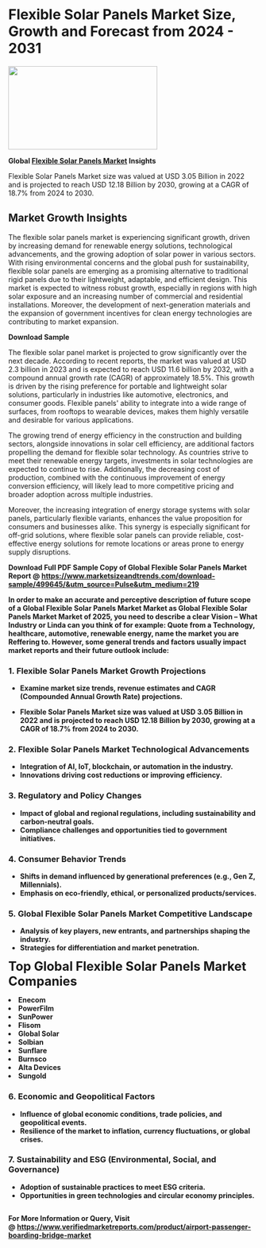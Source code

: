 <H1>Flexible Solar Panels Market Size, Growth and Forecast from 2024 - 2031</H1><img class="aligncenter size-medium wp-image-584254" src="https://thirdeyenews.in/wp-content/uploads/2024/09/Global-Market-Research-300x168.jpeg" alt="" width="300" height="168" /><p><strong>Global&nbsp;<a href="https://www.marketsizeandtrends.com/download-sample/499645/&amp;utm_source=Pulse&amp;utm_medium=219">Flexible Solar Panels Market</a> Insights</strong></p><p>Flexible Solar Panels Market size was valued at USD 3.05 Billion in 2022 and is projected to reach USD 12.18 Billion by 2030, growing at a CAGR of 18.7% from 2024 to 2030.</p><p><h2>Market Growth Insights</h2> <p>The flexible solar panels market is experiencing significant growth, driven by increasing demand for renewable energy solutions, technological advancements, and the growing adoption of solar power in various sectors. With rising environmental concerns and the global push for sustainability, flexible solar panels are emerging as a promising alternative to traditional rigid panels due to their lightweight, adaptable, and efficient design. This market is expected to witness robust growth, especially in regions with high solar exposure and an increasing number of commercial and residential installations. Moreover, the development of next-generation materials and the expansion of government incentives for clean energy technologies are contributing to market expansion.</p> <p><strong>Download Sample</strong></p> <p>The flexible solar panel market is projected to grow significantly over the next decade. According to recent reports, the market was valued at USD 2.3 billion in 2023 and is expected to reach USD 11.6 billion by 2032, with a compound annual growth rate (CAGR) of approximately 18.5%. This growth is driven by the rising preference for portable and lightweight solar solutions, particularly in industries like automotive, electronics, and consumer goods. Flexible panels' ability to integrate into a wide range of surfaces, from rooftops to wearable devices, makes them highly versatile and desirable for various applications.</p> <p>The growing trend of energy efficiency in the construction and building sectors, alongside innovations in solar cell efficiency, are additional factors propelling the demand for flexible solar technology. As countries strive to meet their renewable energy targets, investments in solar technologies are expected to continue to rise. Additionally, the decreasing cost of production, combined with the continuous improvement of energy conversion efficiency, will likely lead to more competitive pricing and broader adoption across multiple industries.</p> <p>Moreover, the increasing integration of energy storage systems with solar panels, particularly flexible variants, enhances the value proposition for consumers and businesses alike. This synergy is especially significant for off-grid solutions, where flexible solar panels can provide reliable, cost-effective energy solutions for remote locations or areas prone to energy supply disruptions.</p> <p><strong></p><p><span class=""><strong>Download Full PDF Sample Copy of Global Flexible Solar Panels Market Report</strong> @ <a href="https://www.marketsizeandtrends.com/download-sample/499645/&amp;utm_source=Pulse&amp;utm_medium=219" target="_blank">https://www.marketsizeandtrends.com/download-sample/499645/&amp;utm_source=Pulse&amp;utm_medium=219</a></span></p><p>In order to make an accurate and perceptive description of future scope of a Global&nbsp;Flexible Solar Panels Market Market as Global&nbsp;Flexible Solar Panels Market Market of 2025, you need to describe a clear Vision &ndash; What Industry or Linda can you think of for example: Quote from a Technology, healthcare, automotive, renewable energy, name the market you are Reffering to. However, some general trends and factors usually impact market reports and their future outlook include:</p><h3>1.&nbsp;<strong>Flexible Solar Panels Market Growth Projections</strong></h3><ul><li>Examine market size trends, revenue estimates and CAGR (Compounded Annual Growth Rate) projections.</li><li><p>Flexible Solar Panels Market size was valued at USD 3.05 Billion in 2022 and is projected to reach USD 12.18 Billion by 2030, growing at a CAGR of 18.7% from 2024 to 2030.</p></li></ul><h3>2.&nbsp;<strong>Flexible Solar Panels Market Technological Advancements</strong></h3><ul><li>Integration of AI, IoT, blockchain, or automation in the industry.</li><li>Innovations driving cost reductions or improving efficiency.</li></ul><h3>3.&nbsp;<strong>Regulatory and Policy Changes</strong></h3><ul><li>Impact of global and regional regulations, including sustainability and carbon-neutral goals.</li><li>Compliance challenges and opportunities tied to government initiatives.</li></ul><h3>4.&nbsp;<strong>Consumer Behavior Trends</strong></h3><ul><li>Shifts in demand influenced by generational preferences (e.g., Gen Z, Millennials).</li><li>Emphasis on eco-friendly, ethical, or personalized products/services.</li></ul><h3>5.&nbsp;<strong>Global Flexible Solar Panels Market Competitive Landscape</strong></h3><ul><li>Analysis of key players, new entrants, and partnerships shaping the industry.</li><li>Strategies for differentiation and market penetration.</li></ul><p data-pm-slice="1 1 []"><span style="color: inherit; font-family: inherit; font-size: 25px;">Top Global Flexible Solar Panels Market Companies</span></p><div class="" data-test-id=""><p><li>Enecom</li><li> PowerFilm</li><li> SunPower</li><li> Flisom</li><li> Global Solar</li><li> Solbian</li><li> Sunflare</li><li> Burnsco</li><li> Alta Devices</li><li> Sungold</li></p></div><h3>6.&nbsp;<strong>Economic and Geopolitical Factors</strong></h3><ul><li>Influence of global economic conditions, trade policies, and geopolitical events.</li><li>Resilience of the market to inflation, currency fluctuations, or global crises.</li></ul><h3>7.&nbsp;<strong>Sustainability and ESG (Environmental, Social, and Governance)</strong></h3><ul><li>Adoption of sustainable practices to meet ESG criteria.</li><li>Opportunities in green technologies and circular economy principles.</li></ul><h2><strong style="font-size: 14px;">For More Information or Query, Visit @&nbsp;</strong><a style="background-color: #ffffff; font-size: 14px;" href="https://www.marketsizeandtrends.com/report/flexible-solar-panels-market/" target="_blank">https://www.verifiedmarketreports.com/product/airport-passenger-boarding-bridge-market</a></h2>
